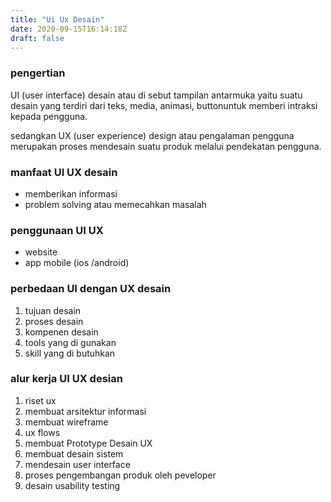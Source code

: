 ```yaml
---
title: "Ui Ux Desain"
date: 2020-09-15T16:14:18Z
draft: false
---
```

### pengertian
UI (user interface) desain atau di sebut tampilan antarmuka yaitu suatu desain yang terdiri dari teks, media, animasi, buttonuntuk memberi intraksi kepada pengguna. 

sedangkan UX (user experience) design atau pengalaman pengguna merupakan proses mendesain suatu produk melalui pendekatan pengguna.

### manfaat UI UX desain
- memberikan informasi
- problem solving atau memecahkan masalah

### penggunaan UI UX
- website 
- app mobile (ios /android)

### perbedaan UI dengan UX desain 
1. tujuan desain 
2. proses desain 
3. kompenen desain 
4. tools yang di gunakan 
5. skill yang di butuhkan

### alur kerja UI UX desian
1. riset ux
2. membuat arsitektur informasi 
3. membuat wireframe
4. ux flows
5. membuat Prototype Desain UX
6. membuat desain sistem
7. mendesain user interface 
8. proses pengembangan produk oleh peveloper
9. desain usability testing
